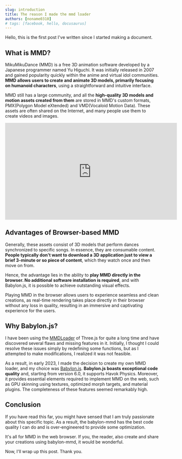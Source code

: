 ```yaml
---
slug: introduction
title: The reason I made the mmd loader
authors: [noname0310]
# tags: [facebook, hello, docusaurus]
---
```


Hello, this is the first post I've written since I started making a document.

## What is MMD?

MikuMikuDance (MMD) is a free 3D animation software developed by a Japanese programmer named Yu Higuchi. It was initially released in 2007 and gained popularity quickly within the anime and virtual idol communities. **MMD allows users to create and animate 3D models, primarily focusing on humanoid characters**, using a straightforward and intuitive interface.

MMD still has a large community, and all the **high-quality 3D models and motion assets created from them** are stored in MMD's custom formats, PMX(Polygon Model eXtended) and VMD(Vocaloid Motion Data). These assets are often shared on the Internet, and many people use them to create videos and images.

<iframe width="560" height="315" src="https://www.youtube.com/embed/ygmWoJViHJw" title="YouTube video player" frameborder="0" allow="accelerometer; autoplay; clipboard-write; encrypted-media; gyroscope; picture-in-picture; web-share" allowfullscreen></iframe>

## Advantages of Browser-based MMD

Generally, these assets consist of 3D models that perform dances synchronized to specific songs. In essence, they are consumable content. **People typically don't want to download a 3D application just to view a brief 3-minute or so piece of content**, which they watch once and then move on from.

Hence, the advantage lies in the ability to **play MMD directly in the browser. No additional software installation is required**, and with Babylon.js, it is possible to achieve outstanding visual effects.

Playing MMD in the browser allows users to experience seamless and clean creations, as real-time rendering takes place directly in their browser without any loss in quality, resulting in an immersive and captivating experience for the users.

## Why Babylon.js?

I have been using the [MMDLoader](https://threejs.org/docs/#examples/en/loaders/MMDLoader) of Three.js for quite a long time and have discovered several flaws and missing features in it. Initially, I thought I could resolve these issues simply by redefining some functions, but as I attempted to make modifications, I realized it was not feasible.

As a result, in early 2023, I made the decision to create my own MMD loader, and my choice was [Babylon.js](https://github.com/BabylonJS/Babylon.js). **Babylon.js boasts exceptional code quality** and, starting from version 6.0, it supports Havok Physics. Moreover, it provides essential elements required to implement MMD on the web, such as GPU skinning using textures, optimized morph targets, and material plugins. The completeness of these features seemed remarkably high.

## Conclusion

If you have read this far, you might have sensed that I am truly passionate about this specific topic. As a result, the babylon-mmd has the best code quality I can do and is over-engineered to provide some optimization.

It's all for MMD in the web browser. If you, the reader, also create and share your creations using babylon-mmd, it would be wonderful.

Now, I'll wrap up this post. Thank you.
